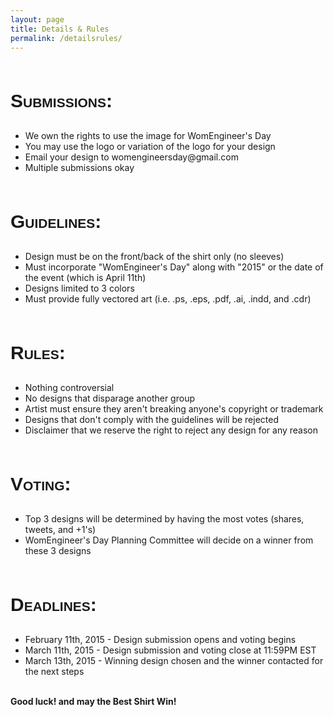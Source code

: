 ```yaml
---
layout: page
title: Details & Rules
permalink: /detailsrules/
---
```


</br>
<p style="font:small-caps bold 30px Lucida Grande,Lucida Grande,sans-serif;">
<b>Submissions:</b>
</p>
<ul>
<li> We own the rights to use the image for WomEngineer's Day </li>
<li> You may use the logo or variation of the logo for your design </li>
<li> Email your design to womengineersday@gmail.com </li>
<li> Multiple submissions okay </li>
</ul>
</br>
<p style="font: small-caps bold 30px Lucida Grande,Lucida Grande,sans-serif;">
<b>Guidelines:</b>
</p>
<ul>
<li> Design must be on the front/back of the shirt only (no sleeves) </li>
<li> Must incorporate "WomEngineer's Day" along with "2015" or the date of the event (which is April 11th) </li>
<li> Designs limited to 3 colors </li>
<li> Must provide fully vectored art (i.e. .ps, .eps, .pdf, .ai, .indd, and .cdr) </li>
</ul>
</br>
<p style="font: small-caps bold 30px Lucida Grande,Lucida Grande,sans-serif;">
<b>Rules:</b>
</p>
<ul>
<li> Nothing controversial </li>
<li> No designs that disparage another group </li>
<li> Artist must ensure they aren't breaking anyone's copyright or trademark </li>
<li> Designs that don't comply with the guidelines will be rejected </li>
<li> Disclaimer that we reserve the right to reject any design for any reason </li>
</ul>
</br>
<p style="font: small-caps bold 30px Lucida Grande,Lucida Grande,sans-serif;">
<b>Voting:</b>
</p>
<ul>
<li> Top 3 designs will be determined by having the most votes (shares, tweets, and +1's) </li>
<li> WomEngineer's Day Planning Committee will decide on a winner from these 3 designs </li>
</ul>
</br>
<p style="font: small-caps bold 30px Lucida Grande,Lucida Grande,sans-serif;">
<b>Deadlines:</b>
</p>
<ul>
<li> February 11th, 2015 - Design submission opens and voting begins </li>
<li> March 11th, 2015 - Design submission and voting close at 11:59PM EST </li>
<li> March 13th, 2015 - Winning design chosen and the winner contacted for the next steps </li>
</ul>
</br>
<b> Good luck! and may the Best Shirt Win! </b>
